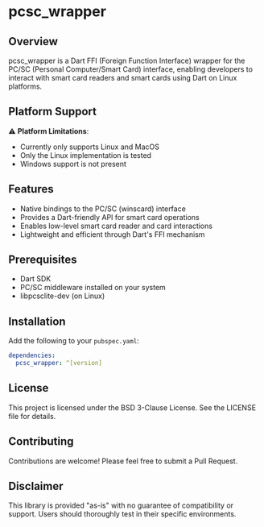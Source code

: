 # pcsc_wrapper

## Overview

pcsc_wrapper is a Dart FFI (Foreign Function Interface) wrapper for the PC/SC (Personal Computer/Smart Card) interface, enabling developers to interact with smart card readers and smart cards using Dart on Linux platforms.

## Platform Support

⚠️ **Platform Limitations**:
- Currently only supports Linux and MacOS
- Only the Linux implementation is tested
- Windows support is not present

## Features

- Native bindings to the PC/SC (winscard) interface
- Provides a Dart-friendly API for smart card operations
- Enables low-level smart card reader and card interactions
- Lightweight and efficient through Dart's FFI mechanism

## Prerequisites

- Dart SDK
- PC/SC middleware installed on your system
- libpcsclite-dev (on Linux)

## Installation

Add the following to your `pubspec.yaml`:

```yaml
dependencies:
  pcsc_wrapper: ^[version]
```

## License

This project is licensed under the BSD 3-Clause License. See the LICENSE file for details.

## Contributing

Contributions are welcome! Please feel free to submit a Pull Request.

## Disclaimer

This library is provided "as-is" with no guarantee of compatibility or support. Users should thoroughly test in their specific environments.